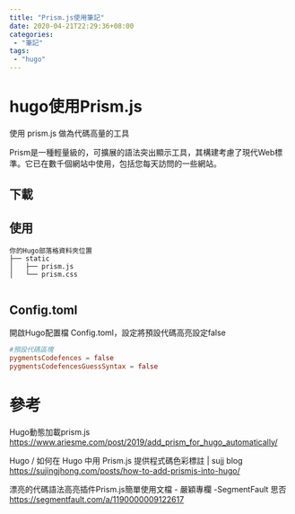 ```yaml
---
title: "Prism.js使用筆記"
date: 2020-04-21T22:29:36+08:00
categories:
 - "筆記"
tags:
 - "hugo"
---
```


# hugo使用Prism.js

使用 prism.js 做為代碼高量的工具

Prism是一種輕量級的，可擴展的語法突出顯示工具，其構建考慮了現代Web標準。它已在數千個網站中使用，包括您每天訪問的一些網站。

<!--more-->


## 下載



## 使用
```Shell Script
你的Hugo部落格資料夾位置
├── static
│   ├── prism.js
│   └── prism.css


```

##  Config.toml


開啟Hugo配置檔 Config.toml，設定將預設代碼高亮設定false

```toml
#預設代碼區塊
pygmentsCodefences = false
pygmentsCodefencesGuessSyntax = false
```




# 參考

Hugo動態加載prism.js    
https://www.ariesme.com/post/2019/add_prism_for_hugo_automatically/

Hugo / 如何在 Hugo 中用 Prism.js 提供程式碼色彩標註 | sujj blog  
https://sujingjhong.com/posts/how-to-add-prismjs-into-hugo/

漂亮的代碼語法高亮插件Prism.js簡單使用文檔 - 嚴穎專欄 -SegmentFault 思否  
https://segmentfault.com/a/1190000009122617